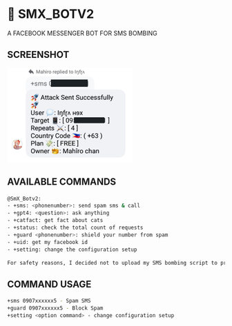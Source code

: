 # 🚀  SMX_BOTV2 
A FACEBOOK MESSENGER BOT FOR SMS BOMBING

## SCREENSHOT

<img src="images/example.jpg" style="height: 220px; width: 290px"></img>

## AVAILABLE COMMANDS

```bash
@SmX_Botv2:
- +sms: <phonenumber>: send spam sms & call
- +gpt4: <question>: ask anything
- +catfact: get fact about cats
- +status: check the total count of requests
- +guard <phonenumber>: shield your number from spam
- +uid: get my facebook id
- +setting: change the configuration setup
```

```bash
For safety reasons, I decided not to upload my SMS bombing script to prevent it from being used for harmful or unethical purposes.
```

## COMMAND USAGE

```bash
+sms 0907xxxxxx5 - Spam SMS
+guard 0907xxxxxx5 - Block Spam
+setting <option command> - change configuration setup
```
